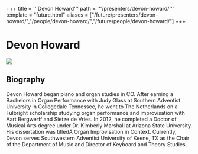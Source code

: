 +++
title = '''Devon Howard'''
path = '''/presenters/devon-howard/'''
template = "future.html"
aliases = ["/future/presenters/devon-howard/","/people/devon-howard/","/future/people/devon-howard/"]
+++

<h1>Devon Howard</h1>

<img class="speaker-photo" src="https://custom.cvent.com/C3A4539B19F74ABCB6FCE437F6BC0A74/files/event/910aaf2914d44586a56fbd0b3b2c31c0/ee158f8e324644dd83440ebe2b8b54a5.jpg">
<h2>Biography</h2>
<p>Devon Howard began piano and organ studies in CO. After earning a Bachelors in Organ Performance with Judy Glass at Southern Adventist University in Collegedale Tennessee, he went to The Netherlands on a Fulbright scholarship studying organ performance and improvisation with Aart Bergwerff and Sietze de Vries. In 2012, he completed a Doctor of Musical Arts degree under Dr. Kimberly Marshall at Arizona State University. His dissertation was titledÂ Organ Improvisation in Context. Currently, Devon serves Southwestern Adventist University of Keene, TX as the Chair of the Department of Music and Director of Keyboard and Theory Studies.</p>

